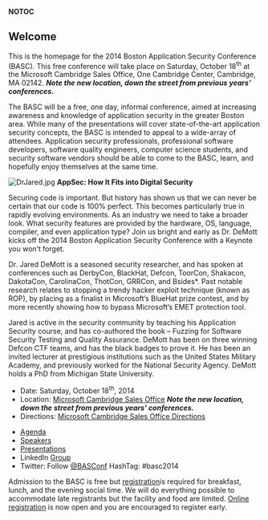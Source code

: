 __NOTOC__

## Welcome

This is the homepage for the 2014 Boston Application Security Conference
(BASC). This free conference will take place on Saturday, October
18<sup>th</sup> at the Microsoft Cambridge Sales Office, One Cambridge
Center, Cambridge, MA 02142. ***Note the new location, down the street
from previous years' conferences.***

The BASC will be a free, one day, informal conference, aimed at
increasing awareness and knowledge of application security in the
greater Boston area. While many of the presentations will cover
state-of-the-art application security concepts, the BASC is intended to
appeal to a wide-array of attendees. Application security professionals,
professional software developers, software quality engineers, computer
science students, and security software vendors should be able to come
to the BASC, learn, and hopefully enjoy themselves at the same time.

![DrJared.jpg](DrJared.jpg "DrJared.jpg") **AppSec: How It Fits into
Digital Security**

Securing code is important. But history has shown us that we can never
be certain that our code is 100% perfect. This becomes particularly true
in rapidly evolving environments. As an industry we need to take a
broader look. What security features are provided by the hardware, OS,
language, compiler, and even application type? Join us bright and early
as Dr. DeMott kicks off the 2014 Boston Application Security Conference
with a Keynote you won’t forget.

Dr. Jared DeMott is a seasoned security researcher, and has spoken at
conferences such as DerbyCon, BlackHat, Defcon, ToorCon, Shakacon,
DakotaCon, CarolinaCon, ThotCon, GRRCon, and Bsides\*. Past notable
research relates to stopping a trendy hacker exploit technique (known as
ROP), by placing as a finalist in Microsoft’s BlueHat prize contest, and
by more recently showing how to bypass Microsoft’s EMET protection tool.

Jared is active in the security community by teaching his Application
Security course, and has co-authored the book – Fuzzing for Software
Security Testing and Quality Assurance. DeMott has been on three winning
Defcon CTF teams, and has the black badges to prove it. He has been an
invited lecturer at prestigious institutions such as the United States
Military Academy, and previously worked for the National Security
Agency. DeMott holds a PhD from Michigan State University.

  - Date: Saturday, October 18<sup>th</sup>, 2014
  - Location: [Microsoft Cambridge Sales
    Office](http://www.microsoft.com/about/companyinformation/usaoffices/northeast/en/us/Cambridge.aspx)
    ***Note the new location, down the street from previous years'
    conferences.***
  - Directions: [Microsoft Cambridge Sales Office
    Directions](http://binged.it/OIklru)

<!-- end list -->

  - [Agenda](2014_BASC_Agenda "wikilink")
  - [Speakers](2014_BASC_Speakers "wikilink")
  - [Presentations](2014_BASC_Presentations "wikilink")
  - LinkedIn
    [Group](https://www.linkedin.com/groups/Boston-Application-Security-Conference-BASC-4631647)
  - Twitter: Follow [@BASConf](http://twitter.com/#!/BASConf) HashTag:
    \#basc2014

Admission to the BASC is free but
[registration](http://basc2014.eventbrite.com/)is required for
breakfast, lunch, and the evening social time. We will do everything
possible to accommodate late registrants but the facility and food are
limited. [Online registration](http://basc2014.eventbrite.com/) is now
open and you are encouraged to register early.